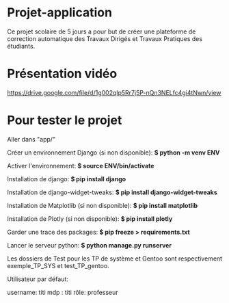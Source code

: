 # Projet-application
Ce projet scolaire de 5 jours a pour but de créer une plateforme de correction automatique des Travaux Dirigés et Travaux Pratiques des étudiants.

 # Présentation vidéo
 https://drive.google.com/file/d/1g002qlp5Rr7j5P-nQn3NELfc4gi4tNwn/view
 
 # Pour tester le projet
 
 Aller dans "app/"
 
 Créer un environnement Django (si non disponible): **$ python -m venv ENV**

 Activer l'environnement: **$ source ENV/bin/activate**

 Installation de django: **$ pip install django**
 
Installation de django-widget-tweaks: **$ pip install django-widget-tweaks**

Installation de Matplotlib (si non disponible): **$ pip install matplotlib**

Installation de Plotly (si non disponible): **$ pip install plotly**

Garder une trace des packages: **$ pip freeze > requirements.txt**

Lancer le serveur python: **$ python manage.py runserver**

Les dossiers de Test pour les TP de système et Gentoo sont respectivement exemple_TP_SYS et test_TP_gentoo.

 
Utilisateur par défaut:

username: titi
mdp : titi
rôle: professeur

 
